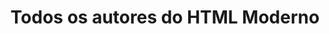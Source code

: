 ---
view: Authors
title: Todos os autores do HTML Moderno
announcer: Página %title% %complementRoute%

meta:
  - property: og:image
    content: https://htmlmoderno.com.br/html-moderno-image-share.png
  - name: twitter:image
    content: https://htmlmoderno.com.br/html-moderno-image-share.png
---